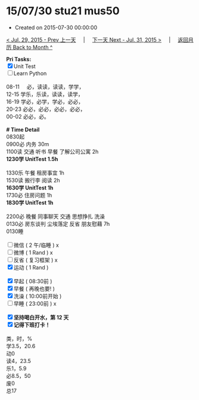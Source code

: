 # 15/07/30 stu21 mus50

- Created on 2015-07-30 00:00:00

[< Jul. 29, 2015 - Prev 上一天](/_archived/lifelogs/2015/07/d29.md) &nbsp; &nbsp; | &nbsp; &nbsp; [下一天 Next - Jul. 31, 2015 >](/_archived/lifelogs/2015/07/d31.md) &nbsp; &nbsp; |  &nbsp; &nbsp; [返回月历 Back to Month ^](/_archived/lifelogs/2015/07/index.md)
<br/><div><strong>Pri Tasks:</strong></div><div><input checked="true" type="checkbox"/>Unit Test</div><div><input type="checkbox"/>Learn Python</div><div><br clear="none"/></div><div>08-11     必，读读，读读，学学，</div><div>12-15 学乐，乐读，读读，读学，</div><div>16-19 学必，必学，学必，必必，</div><div>20-23 必必，必必，必必，必必，</div><div>00-02 必必，必。</div><div><br/></div><div><b># Time Detail</b></div><div>0830起</div><div>0900必 内务 30m</div><div>1100读 交通 听书 早餐 了解公司公寓 2h</div><div><strong>1230学 UnitTest 1.5h</strong></div><div><br clear="none"/></div><div>1330乐 午餐 租房事宜 1h</div><div>1530读 搬行李 阅读 2h</div><div><b>1630学 UnitTest 1h</b></div><div>1730必 住房问题 1h</div><div><strong>1830学 UnitTest 1h</strong></div><div><br clear="none"/></div><div>2200必 晚餐 同事聊天 交通 思想挣扎 洗澡</div><div>0130必 房东谈判 尘埃落定 反省 朋友慰藉 7h </div><div>0130睡</div><div><br/></div><div><input type="checkbox"/>微信 ( 2 午/临睡 ) x</div><div><input type="checkbox"/>微博 ( 1 Rand ) x</div><div><input type="checkbox"/>反省 ( 复习框架 ) x</div><div><input checked="true" type="checkbox"/>运动 ( 1 Rand ) </div><div><br/></div><div><input checked="true" type="checkbox"/>早起 ( 08:30前 ) </div><div><input checked="true" type="checkbox"/>早餐 ( 再晚也要! ) </div><div><input checked="true" type="checkbox"/>洗澡 ( 10:00前开始 ) <br/></div><div><input type="checkbox"/>早睡 ( 23:00前 ) x</div><div><b><br/></b></div><div><b><input checked="true" type="checkbox"/>坚持喝白开水，第 12 天</b></div><div><b><input checked="true" type="checkbox"/></b><b>记得</b><b>下班打卡！</b></div><div><br clear="none"/></div><div>类，时，%<br clear="none"/>学3.5，20.6<br clear="none"/>动0<br clear="none"/>读4，23.5<br clear="none"/>乐1，5.9<br clear="none"/>必8.5，50<br clear="none"/>废0<br clear="none"/>总17</div>
